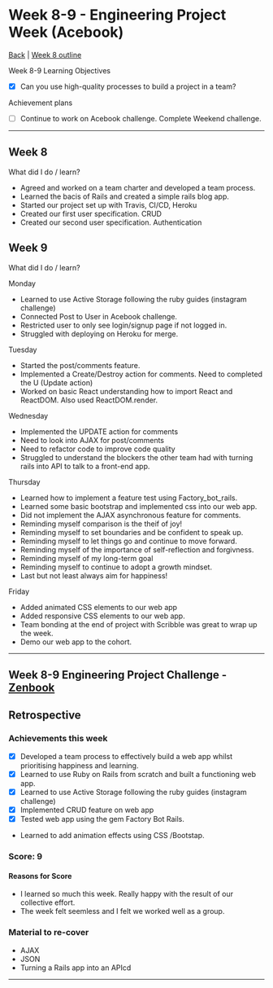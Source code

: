 # Week 8-9 - Engineering Project Week (Acebook)
[Back](README.md) | [Week 8 outline](https://github.com/makersacademy/course/blob/master/week_outlines.md#week-)

Week 8-9 Learning Objectives
- [x] Can you use high-quality processes to build a project in a team?

Achievement plans
- [ ] Continue to work on Acebook challenge. Complete Weekend challenge. 
---
## Week 8

What did I do / learn?

 - Agreed and worked on a team charter and developed a team process.
 - Learned the bacis of Rails and created a simple rails blog app. 
 - Started our project set up with Travis, CI/CD, Heroku
 - Created our first user specification. CRUD
 - Created our second user specification. Authentication 

## Week 9 

What did I do / learn?
 
  Monday 
  - Learned to use Active Storage following the ruby guides (instagram challenge) 
  - Connected Post to User in Acebook challenge. 
  - Restricted user to only see login/signup page if not logged in. 
  - Struggled with deploying on Heroku for merge. 

  Tuesday
  - Started the post/comments feature.  
  - Implemented a Create/Destroy action for comments. Need to completed the U (Update action)
  - Worked on basic React understanding how to import React and ReactDOM. Also used ReactDOM.render. 

  Wednesday
   - Implemented the UPDATE action for comments
   - Need to look into AJAX for post/comments
   - Need to refactor code to improve code quality
   - Struggled to understand the blockers the other team had with turning rails into API to talk to a front-end app. 

   Thursday 
   - Learned how to implement a feature test using Factory_bot_rails.
   - Learned some basic bootstrap and implemented css into our web app.
   - Did not implement the AJAX asynchronous feature for comments. 
   - Reminding myself comparison is the theif of joy! 
   - Reminding myself to set boundaries and be confident to speak up. 
   - Reminding myself to let things go and continue to move forward.
   - Reminding myself of the importance of self-reflection and forgivness.
   - Reminding myself of my long-term goal
   - Reminding myself to continue to adopt a growth mindset.
   - Last but not least always aim for happiness! 

   Friday
   - Added animated CSS elements to our web app
   - Added responsive CSS elements to our web app. 
   - Team bonding at the end of project with Scribble was great to wrap up the week.
   - Demo our web app to the cohort. 
---
## Week 8-9 Engineering Project Challenge - [Zenbook](https://github.com/ooduola/acebook-TeamNameComingSoon-rails) 


## Retrospective

### Achievements this week
- [x] Developed a team process to effectively build a web app whilst prioritising happiness and learning. 
- [x] Learned to use Ruby on Rails from scratch and built a functioning web app.
- [x] Learned to use Active Storage following the ruby guides (instagram challenge) 
- [x] Implemented CRUD feature on web app
- [x] Tested web app using the gem Factory Bot Rails. 
- Learned to add animation effects using CSS /Bootstap.

### Score: 9

#### Reasons for Score
- I learned so much this week. Really happy with the result of our collective effort.
- The week felt seemless and I felt we worked well as a group. 

### Material to re-cover
- AJAX
- JSON 
- Turning a Rails app into an APIcd
---
